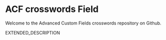 # ACF crosswords Field

Welcome to the Advanced Custom Fields crosswords repository on Github.

EXTENDED_DESCRIPTION